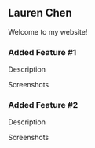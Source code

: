 ## Lauren Chen

Welcome to my website!

### Added Feature #1

Description

Screenshots

### Added Feature #2

Description

Screenshots

